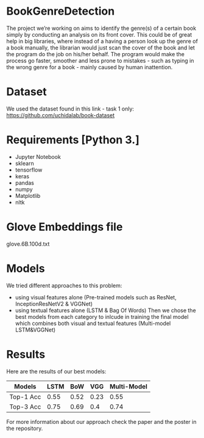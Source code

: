 # BookGenreDetection
The project we’re working on aims to identify the genre(s) of a certain book simply by conducting an analysis on its front cover. This could be of great help in big libraries, where instead of a having a person look up the genre of a book manually, the librarian would just scan the cover of the book and let the program do the job on his/her behalf. The program would make the process go faster, smoother and less prone to mistakes - such as typing in the wrong genre for a book - mainly caused by human inattention.

# Dataset
We used the dataset found in this link - task 1 only:
https://github.com/uchidalab/book-dataset

# Requirements [Python 3.]
- Jupyter Notebook
- sklearn
- tensorflow
- keras
- pandas 
- numpy
- Matplotlib 
- nltk


# Glove Embeddings file
glove.6B.100d.txt

# Models
We tried different approaches to this problem:
- using visual features alone (Pre-trained models such as ResNet, InceptionResNetV2 & VGGNet)
- using textual features alone (LSTM & Bag Of Words)
Then we chose the best models from each category to inlcude in training the final model
which combines both visual and textual features (Multi-model LSTM&VGGNet)

# Results
Here are the results of our best models:

Models | LSTM | BoW | VGG | Multi-Model 
--- | --- | --- | --- |--- 
Top-1 Acc | 0.55 | 0.52 | 0.23 | 0.55 
Top-3 Acc | 0.75 | 0.69 | 0.4 | 0.74 

For more information about our approach check the paper and the poster in the repository.
